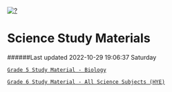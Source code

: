 [![?](https://raw.githubusercontent.com/Ryanbyte/Ryanbyte.github.io/main/Banner1.png "?")](https://raw.githubusercontent.com/Ryanbyte/Ryanbyte.github.io/main/Banner1.png "?")
# Science Study Materials
######Last updated 2022-10-29 19:06:37 Saturday

[`Grade 5 Study Material - Biology`](https://docs.google.com/document/d/1pQeUwWMa8ApxksI_HdJ1dgriq26TRYcLlQUxLXKd4Ag/edit?usp=sharing "Grade 5 Study Material - Biology")

[`Grade 6 Study Material - All Science Subjects (HYE)`](https://docs.google.com/document/d/1CMRiDdyA57snatTSREDEfUHSsBPnsD8qI7hJQDfEAYU/edit?usp=sharing "Grade 6 Study Material - All Science Subjects (HYE)")
